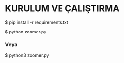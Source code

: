 # KURULUM VE ÇALIŞTIRMA

$ pip install -r requirements.txt

$ python zoomer.py

### Veya

$ python3 zoomer.py

